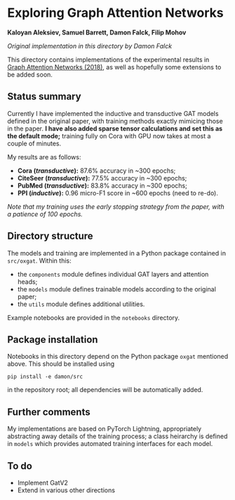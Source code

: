 # Exploring Graph Attention Networks

**Kaloyan Aleksiev, Samuel Barrett, Damon Falck, Filip Mohov**

*Original implementation in this directory by Damon Falck*

This directory contains implementations of the experimental results in [Graph Attention Networks (2018)](https://arxiv.org/abs/1710.10903), as well as hopefully some extensions to be added soon.

## Status summary

Currently I have implemented the inductive and transductive GAT models defined in the original paper, with training methods exactly mimicing those in the paper. **I have also added sparse tensor calculations and set this as the default mode;** training fully on Cora with GPU now takes at most a couple of minutes.

My results are as follows:

- **Cora (*transductive*):** 87.6% accuracy in ~300 epochs;
- **CiteSeer (*transductive*):** 77.5% accuracy in ~300 epochs;
- **PubMed (*transductive*):** 83.8% accuracy in ~300 epochs;
- **PPI (*inductive*):** 0.96 micro-F1 score in ~600 epochs (need to re-do).

*Note that my training uses the early stopping strategy from the paper, with a patience of 100 epochs.*

## Directory structure

The models and training are implemented in a Python package contained in `src/oxgat`. Within this:

- the `components` module defines individual GAT layers and attention heads;
- the `models` module defines trainable models according to the original paper;
- the `utils` module defines additional utilities.

Example notebooks are provided in the `notebooks` directory.

## Package installation

Notebooks in this directory depend on the Python package `oxgat` mentioned above. This should be installed using
```
pip install -e damon/src
```
in the repository root; all dependencies will be automatically added.

## Further comments

My implementations are based on PyTorch Lightning, appropriately abstracting away details of the training process; a class heirarchy is defined in `models` which provides automated training interfaces for each model.

## To do

- Implement GatV2
- Extend in various other directions
